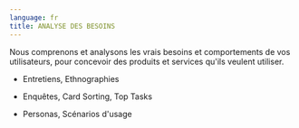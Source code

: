 ```yaml
---
language: fr
title: ANALYSE DES BESOINS
---
```

Nous comprenons et analysons les vrais besoins et comportements de vos utilisateurs, pour concevoir des produits et services qu'ils veulent utiliser.

* Entretiens, Ethnographies


* Enquêtes, Card Sorting, Top Tasks

  
* Personas, Scénarios d'usage